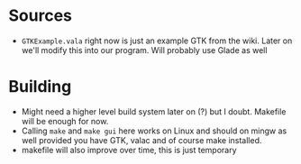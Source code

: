 # Sources
* `GTKExample.vala` right now is just an example GTK from the wiki. Later on we'll modify this into our program. Will probably use Glade as well

# Building
* Might need a higher level build system later on (?) but I doubt. Makefile will be enough for now.
* Calling `make` and `make gui` here works on Linux and should on mingw as well provided you have GTK, valac and of course make installed.
* makefile will also improve over time, this is just temporary